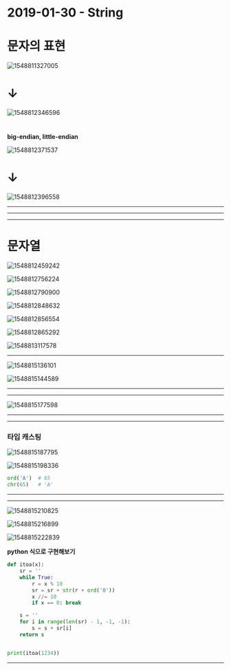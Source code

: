 # 2019-01-30 - String



# 문자의 표현

![1548811327005](../typora-user-images/1548811327005.png)

# ↓

![1548812346596](../typora-user-images/1548812346596.png)

 # 

**big-endian, little-endian**

![1548812371537](../typora-user-images/1548812371537.png)

# ↓

![1548812396558](../typora-user-images/1548812396558.png)

---

---

---



# 문자열

![1548812459242](../typora-user-images/1548812459242.png)

![1548812756224](../typora-user-images/1548812756224.png)

![1548812790900](../typora-user-images/1548812790900.png)

![1548812848632](../typora-user-images/1548812848632.png)

![1548812856554](../typora-user-images/1548812856554.png)

![1548812865292](../typora-user-images/1548812865292.png)

![1548813117578](../typora-user-images/1548813117578.png)

---

![1548815136101](../typora-user-images/1548815136101.png)

![1548815144589](../typora-user-images/1548815144589.png)

---





---

![1548815177598](../typora-user-images/1548815177598.png)

---





---

### 타입 캐스팅

![1548815187795](../typora-user-images/1548815187795.png)

![1548815198336](../typora-user-images/1548815198336.png)

```python
ord('A')  # 65
chr(65)	  # 'A'
```



---





---

![1548815210825](../typora-user-images/1548815210825.png)

![1548815216899](../typora-user-images/1548815216899.png)

![1548815222839](../typora-user-images/1548815222839.png)

**python 식으로  구현해보기**

```python
def itoa(x):
    sr = ''
    while True:
        r = x % 10
        sr = sr + str(r + ord('0'))
        x //= 10
        if x == 0: break

    s = ''
    for i in range(len(sr) - 1, -1, -1):
        s = s + sr[i]
    return s


print(itoa(1234))
```



---















